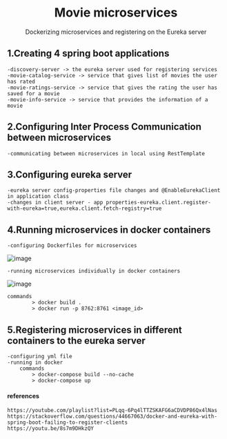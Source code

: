 <h1 align="center">Movie microservices</h1>
<p align="center">Dockerizing microservices and registering on the Eureka server </p>


## 1.Creating 4 spring boot applications
	-discovery-server -> the eureka server used for registering services
	-movie-catalog-service -> service that gives list of movies the user has rated
	-movie-ratings-service -> service that gives the rating the user has saved for a movie
	-movie-info-service -> service that provides the information of a movie

## 2.Configuring Inter Process Communication between microservices
	-communicating between microservices in local using RestTemplate

## 3.Configuring eureka server
	-eureka server config-properties file changes and @EnableEurekaClient in application class
	-changes in client server - app properties-eureka.client.register-with-eureka=true,eureka.client.fetch-registry=true

## 4.Running microservices in docker containers
	-configuring Dockerfiles for microservices
![image](https://user-images.githubusercontent.com/44117428/153349226-ba467d51-758a-494a-8db3-d9b6fd2d5f50.png)

	-running microservices individually in docker containers
	
![image](https://user-images.githubusercontent.com/44117428/153349072-65bd0ab6-42ce-427e-91d0-f124d89de932.png)
		
	commands
			> docker build .
			> docker run -p 8762:8761 <image_id>
			
	
## 5.Registering microservices in different containers to the eureka server
	-configuring yml file
	-running in docker
		commands
			> docker-compose build --no-cache
			> docker-compose up
			


#### references
	https://youtube.com/playlist?list=PLqq-6Pq4lTTZSKAFG6aCDVDP86Qx4lNas
	https://stackoverflow.com/questions/44667063/docker-and-eureka-with-spring-boot-failing-to-register-clients
	https://youtu.be/8s7m9DHkzQY
				



